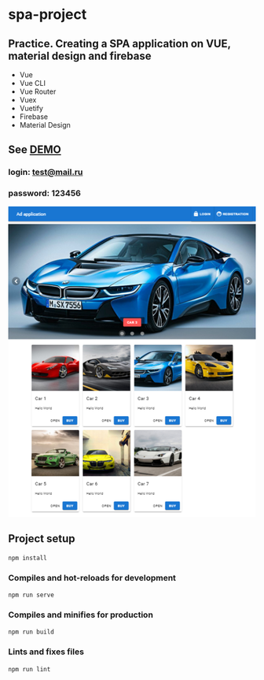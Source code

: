 # spa-project
## Practice. Creating a SPA application on VUE, material design and firebase

* Vue
* Vue CLI
* Vue Router
* Vuex
* Vuetify
* Firebase
* Material Design

## See [DEMO](https://volkovva.github.io/spa-project/)
### login: test@mail.ru
### password: 123456
![spa-project](screenshots/demo.png "spa-project")

## Project setup
```
npm install
```
### Compiles and hot-reloads for development
```
npm run serve
```
### Compiles and minifies for production
```
npm run build
```
### Lints and fixes files
```
npm run lint
```
